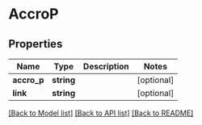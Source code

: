 # AccroP

## Properties
Name | Type | Description | Notes
------------ | ------------- | ------------- | -------------
**accro_p** | **string** |  | [optional] 
**link** | **string** |  | [optional] 

[[Back to Model list]](../README.md#documentation-for-models) [[Back to API list]](../README.md#documentation-for-api-endpoints) [[Back to README]](../README.md)


